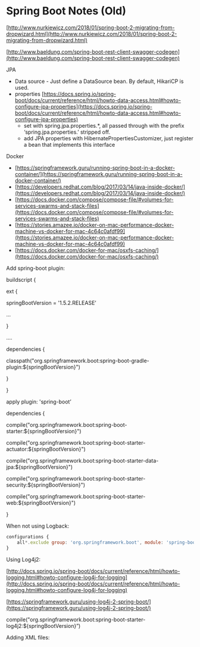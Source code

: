 # Spring Boot Notes (Old)

[http://www.nurkiewicz.com/2018/01/spring-boot-2-migrating-from-dropwizard.html](http://www.nurkiewicz.com/2018/01/spring-boot-2-migrating-from-dropwizard.html)

[http://www.baeldung.com/spring-boot-rest-client-swagger-codegen](http://www.baeldung.com/spring-boot-rest-client-swagger-codegen)

JPA

- Data source - Just define a DataSource bean. By default, HikariCP is used.
- properties [https://docs.spring.io/spring-boot/docs/current/reference/html/howto-data-access.html#howto-configure-jpa-properties](https://docs.spring.io/spring-boot/docs/current/reference/html/howto-data-access.html#howto-configure-jpa-properties)
    - set with spring.jpa.properties.*, all passed through with the prefix ‘spring.jpa.properties.’ stripped off.
    - add JPA properties with HibernatePropertiesCustomizer, just register a bean that implements this interface

Docker

- [https://springframework.guru/running-spring-boot-in-a-docker-container/](https://springframework.guru/running-spring-boot-in-a-docker-container/)
- [https://developers.redhat.com/blog/2017/03/14/java-inside-docker/](https://developers.redhat.com/blog/2017/03/14/java-inside-docker/)
- [https://docs.docker.com/compose/compose-file/#volumes-for-services-swarms-and-stack-files](https://docs.docker.com/compose/compose-file/#volumes-for-services-swarms-and-stack-files)
- [https://stories.amazee.io/docker-on-mac-performance-docker-machine-vs-docker-for-mac-4c64c0afdf99](https://stories.amazee.io/docker-on-mac-performance-docker-machine-vs-docker-for-mac-4c64c0afdf99)
- [https://docs.docker.com/docker-for-mac/osxfs-caching/](https://docs.docker.com/docker-for-mac/osxfs-caching/)

Add spring-boot plugin:

buildscript {

ext {

springBootVersion = '1.5.2.RELEASE’

…

}

….

dependencies {

classpath("org.springframework.boot:spring-boot-gradle-plugin:${springBootVersion}")

}

}

apply plugin: 'spring-boot’

dependencies {

compile("org.springframework.boot:spring-boot-starter:${springBootVersion}")

compile("org.springframework.boot:spring-boot-starter-actuator:${springBootVersion}")

compile("org.springframework.boot:spring-boot-starter-data-jpa:${springBootVersion}")

compile("org.springframework.boot:spring-boot-starter-security:${springBootVersion}")

compile("org.springframework.boot:spring-boot-starter-web:${springBootVersion}")

}

When not using Logback:

```jsx
configurations {
	all*.exclude group: 'org.springframework.boot', module: 'spring-boot-starter-logging’
}
```

Using Log4j2:

[http://docs.spring.io/spring-boot/docs/current/reference/html/howto-logging.html#howto-configure-log4j-for-logging](http://docs.spring.io/spring-boot/docs/current/reference/html/howto-logging.html#howto-configure-log4j-for-logging)

[https://springframework.guru/using-log4j-2-spring-boot/](https://springframework.guru/using-log4j-2-spring-boot/)

compile("org.springframework.boot:spring-boot-starter-log4j2:${springBootVersion}”)

Adding XML files: